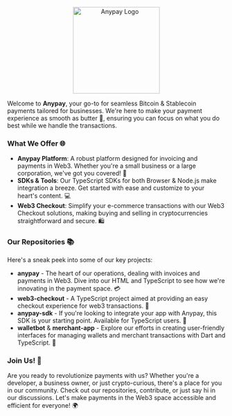 
<p align="center">
  <img src="https://bico.media/4bd0680e7545a42d76bb92c83415659cc6d66aae15d9f264062efc0cd7d1972e" alt="Anypay Logo" width="200">
</p>

Welcome to **Anypay**, your go-to for seamless Bitcoin & Stablecoin payments tailored for businesses. We're here to make your payment experience as smooth as butter 🧈, ensuring you can focus on what you do best while we handle the transactions.

### What We Offer 🌐

- **Anypay Platform**: A robust platform designed for invoicing and payments in Web3. Whether you're a small business or a large corporation, we've got you covered! 🚀
- **SDKs & Tools**: Our TypeScript SDKs for both Browser & Node.js make integration a breeze. Get started with ease and customize to your heart's content. 💻
- **Web3 Checkout**: Simplify your e-commerce transactions with our Web3 Checkout solutions, making buying and selling in cryptocurrencies straightforward and secure. 🛍️

### Our Repositories 📚

Here's a sneak peek into some of our key projects:

- **anypay** - The heart of our operations, dealing with invoices and payments in Web3. Dive into our HTML and TypeScript to see how we're innovating in the payment space. 💳
- **web3-checkout** - A TypeScript project aimed at providing an easy checkout experience for web3 transactions. 🛒
- **anypay-sdk** - If you're looking to integrate your app with Anypay, this SDK is your starting point. Available for TypeScript users. 📲
- **walletbot** & **merchant-app** - Explore our efforts in creating user-friendly interfaces for managing wallets and merchant transactions with Dart and TypeScript. 📱

### Join Us! 👐

Are you ready to revolutionize payments with us? Whether you're a developer, a business owner, or just crypto-curious, there's a place for you in our community. Check out our repositories, contribute, or just say hi in our discussions. Let's make payments in the Web3 space accessible and efficient for everyone! 🌍
